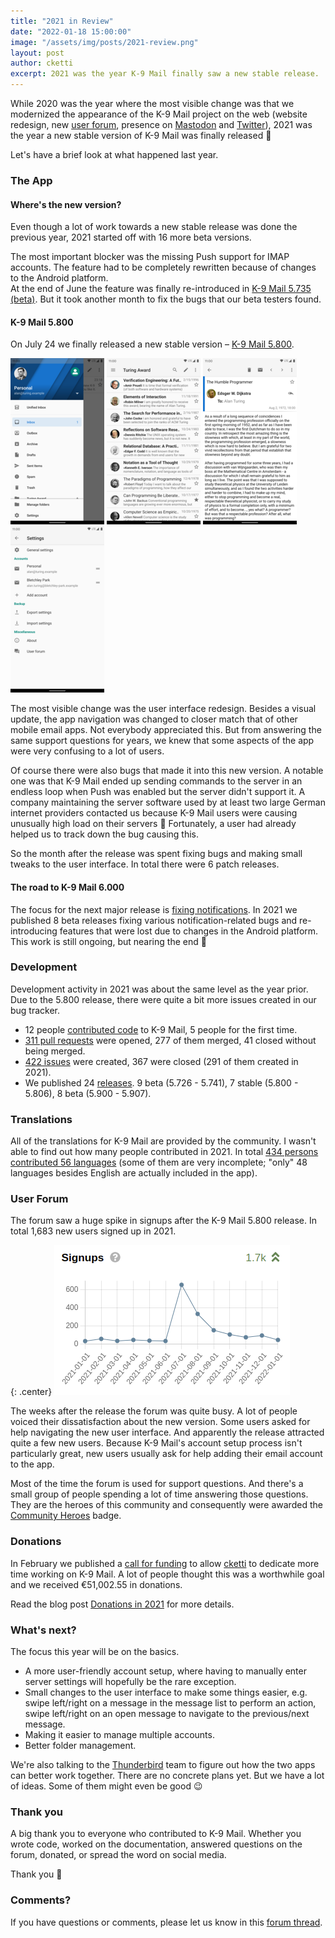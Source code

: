 ```yaml
---
title: "2021 in Review"
date: "2022-01-18 15:00:00"
image: "/assets/img/posts/2021-review.png"
layout: post
author: cketti
excerpt: 2021 was the year K-9 Mail finally saw a new stable release.
---
```


While 2020 was the year where the most visible change was that we modernized the appearance of the K-9 Mail project on the web (website redesign, new [user forum](https://forum.k9mail.app/), presence on [Mastodon](https://fosstodon.org/@k9mail) and [Twitter](https://twitter.com/k9mail_app)), 2021 was the year a new stable version of K-9 Mail was finally released 🎉

Let's have a brief look at what happened last year.

### The App

#### Where's the new version?

Even though a lot of work towards a new stable release was done the previous year, 2021 started off with 16 more beta versions. 

The most important blocker was the missing Push support for IMAP accounts. The feature had to be completely rewritten because of changes to the Android platform.  
At the end of June the feature was finally re-introduced in [K-9 Mail 5.735 (beta)](https://forum.k9mail.app/t/beta-k-9-mail-5-737/1087). But it took another month to fix the bugs that our beta testers found.

#### K-9 Mail 5.800

On July 24 we finally released a new stable version – [K-9 Mail 5.800](https://k9mail.app/2021/07/24/K-9-Mail-is-back). 

[![K-9 Mail 5.800 screenshot <](/assets/img/posts/5-800-screenshot1-thumbnail.png "K-9 Mail 5.800 screenshot")](/assets/img/posts/5-800-screenshot1.png)
[![K-9 Mail 5.800 screenshot <](/assets/img/posts/5-800-screenshot2-thumbnail.png "K-9 Mail 5.800 screenshot")](/assets/img/posts/5-800-screenshot2.png)
[![K-9 Mail 5.800 screenshot <](/assets/img/posts/5-800-screenshot3-thumbnail.png "K-9 Mail 5.800 screenshot")](/assets/img/posts/5-800-screenshot3.png)
[![K-9 Mail 5.800 screenshot](/assets/img/posts/5-800-screenshot4-thumbnail.png "K-9 Mail 5.800 screenshot")](/assets/img/posts/5-800-screenshot4.png)

The most visible change was the user interface redesign. Besides a visual update, the app navigation was changed to closer match that of other mobile email apps. Not everybody appreciated this. But from answering the same support questions for years, we knew that some aspects of the app were very confusing to a lot of users.

Of course there were also bugs that made it into this new version. A notable one was that K-9 Mail ended up sending commands to the server in an endless loop when Push was enabled but the server didn't support it. A company maintaining the server software used by at least two large German internet providers contacted us because K-9 Mail users were causing unusually high load on their servers 😬 Fortunately, a user had already helped us to track down the bug causing this.

So the month after the release was spent fixing bugs and making small tweaks to the user interface. In total there were 6 patch releases.


#### The road to K-9 Mail 6.000

The focus for the next major release is [fixing notifications](https://forum.k9mail.app/t/plans-for-k-9-mail-6-000/2936). In 2021 we published 8 beta releases fixing various notification-related bugs and re-introducing features that were lost due to changes in the Android platform. This work is still ongoing, but nearing the end 🤞


### Development

Development activity in 2021 was about the same level as the year prior. Due to the 5.800 release, there were quite a bit more issues created in our bug tracker.

- 12 people [contributed code](https://github.com/k9mail/k-9/graphs/contributors?from=2021-01-01&to=2021-12-31&type=c) to K-9 Mail, 5 people for the first time.
- [311 pull requests](https://github.com/k9mail/k-9/pulls?q=is%3Apr+created%3A2021) were opened, 277 of them merged, 41 closed without being merged.
- [422 issues](https://github.com/k9mail/k-9/issues?q=is%3Aissue+created%3A2021) were created, 367 were closed (291 of them created in 2021).
- We published 24 [releases](https://github.com/k9mail/k-9/releases). 9 beta (5.726 - 5.741), 7 stable (5.800 - 5.806), 8 beta (5.900 - 5.907).


### Translations 

All of the translations for K-9 Mail are provided by the community. I wasn't able to find out how many people contributed in 2021. In total [434 persons contributed 56 languages](https://www.transifex.com/k-9/k9mail/) (some of them are very incomplete; "only" 48 languages besides English are actually included in the app).


### User Forum

The forum saw a huge spike in signups after the K-9 Mail 5.800 release. In total 1,683 new users signed up in 2021. 

{: .center}
![Graph of signups](/assets/img/posts/forum_signups.png)

The weeks after the release the forum was quite busy. A lot of people voiced their dissatisfaction about the new version. Some users asked for help navigating the new user interface. And apparently the release attracted quite a few new users. Because K-9 Mail's account setup process isn't particularly great, new users usually ask for help adding their email account to the app.

Most of the time the forum is used for support questions. And there's a small group of people spending a lot of time answering those questions. They are the heroes of this community and consequently were awarded the [Community Heroes](https://forum.k9mail.app/t/community-heroes-2021/3889) badge.


### Donations

In February we published a [call for funding](https://k9mail.app/2021/02/14/K-9-Mail-is-looking-for-funding) to allow [cketti](https://github.com/cketti) to dedicate more time working on K-9 Mail. A lot of people thought this was a worthwhile goal and we received €51,002.55 in donations.

Read the blog post [Donations in 2021](https://k9mail.app/2022/01/07/Donations-in-2021) for more details.


### What's next?

The focus this year will be on the basics. 

- A more user-friendly account setup, where having to manually enter server settings will hopefully be the rare exception. 
- Small changes to the user interface to make some things easier, e.g. swipe left/right on a message in the message list to perform an action, swipe left/right on an open message to navigate to the previous/next message. 
- Making it easier to manage multiple accounts. 
- Better folder management.

We're also talking to the [Thunderbird](https://www.thunderbird.net/) team to figure out how the two apps can better work together. There are no concrete plans yet. But we have a lot of ideas. Some of them might even be good 😉

### Thank you

A big thank you to everyone who contributed to K-9 Mail. Whether you wrote code, worked on the documentation, answered questions on the forum, donated, or spread the word on social media. 

Thank you 💖

### Comments?

If you have questions or comments, please let us know in this [forum thread](https://forum.k9mail.app/t/blog-post-2021-in-review/3988).
